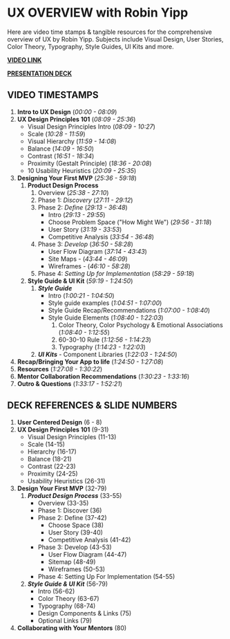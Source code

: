 # UX OVERVIEW with Robin Yipp

Here are video time stamps & tangible resources for the comprehensive overview of UX by Robin Yipp.
Subjects include Visual Design, User Stories, Color Theory, Typography, Style Guides, UI Kits and more.

**[VIDEO LINK](https://us06web.zoom.us/rec/share/7yN75eLMSttC_eWtmt7onNBFkz27fWMVTLEm0nXEe1QnefnmCEpJUGtCWq6PT5q1.fBXMtyB5Ql2Lzl6c?startTime=1717524148000)**

**[PRESENTATION DECK](https://docs.google.com/presentation/d/1LtwgXNQSiya-rs2BGqOpFGfsPGnz3jAtpVAV7NiSzo4/edit#slide=id.g420132f636_0_109)**

## VIDEO TIMESTAMPS

 1. **Intro to UX Design** (_00:00 - 08:09_) 
 1. **UX Design Principles 101**  (_08:09 - 25:36_)
     - Visual Design Principles Intro (_08:09 - 10:27_)
     - Scale (_10:28 - 11:59_)
     - Visual Hierarchy (_11:59 - 14:08_)
     - Balance (_14:09 - 16:50_)
     - Contrast (_16:51 - 18:34_)
     - Proximity (Gestalt Principle) (_18:36 - 20:08_)
     - 10 Usability Heuristics (_20:09 - 25:35_)
 1. **Designing Your First MVP** (_25:36 - 59:18_) 
     1. **Product Design Process**
          1. Overview (_25:38 - 27:10_)
          1. Phase 1: _Discovery_ (_27:11 - 29:12_)
          1. Phase 2: _Define_ (_29:13 - 36:48_)
               - Intro (_29:13 - 29:55_)
               - Choose Problem Space ("How Might We") (_29:56 - 31:18_)
               - User Story (_31:19 - 33:53_)
               - Competitive Analysis (_33:54 - 36:48_)
          1. Phase 3: _Develop_ (_36:50 - 58:28_) 	
               - User Flow Diagram (_37:14 - 43:43_)
               - Site Maps - (_43:44 - 46:09_)
               - Wireframes - (_46:10 - 58:28_)
          1. Phase 4: _Setting Up for Implementation_ (_58:29 - 59:18_)
     1. **Style Guide & UI Kit** (_59:19 - 1:24:50_)
          1. _**Style Guide**_  
               - Intro (_1:00:21 - 1:04:50_)
               - Style guide examples (_1:04:51 - 1:07:00_)
               - Style Guide Recap/Recommendations (_1:07:00 - 1:08:40_)
               - Style Guide Elements (_1:08:40 - 1:22:03_)
                    1. Color Theory, Color Psychology & Emotional Associations (_1:08:40 - 1:12:55_)
                    1. 60-30-10 Rule (_1:12:56 - 1:14:23_)
                    1. Typography (_1:14:23 - 1:22:03_)
          1. _**UI Kits**_ - Component Libraries (_1:22:03 - 1:24:50_)
1. **Recap/Bringing Your App to life** (_1:24:50 - 1:27:08_)
1. **Resources** (_1:27:08 - 1:30:22_)
1. **Mentor Collaboration Recommendations** (_1:30:23 - 1:33:16_)
1. **Outro & Questions** (_1:33:17 - 1:52:21_)

## DECK REFERENCES & SLIDE NUMBERS

1. **User Centered Design** (6 - 8)
1. **UX Design Principles 101** (9-31)
     - Visual Design Principles (11-13)
     - Scale (14-15)
     - Hierarchy (16-17)
     - Balance (18-21)
     - Contrast (22-23)
     - Proximity (24-25)
     - Usability Heuristics (26-31)
1. **Design Your First MVP** (32-79)
     1. _**Product Design Process**_ (33-55)
          - Overview (33-35)
          - Phase 1: Discover (36)
          - Phase 2: Define (37-42)
               - Choose Space (38)
               - User Story (39-40)
               - Competitive Analysis (41-42)
          - Phase 3: Develop (43-53)
               - User Flow Diagram (44-47)
               - Sitemap (48-49)
               - Wireframes (50-53)
          - Phase 4: Setting Up For Implementation (54-55)
     1. _**Style Guide & UI Kit**_ (56-79)
          - Intro (56-62)
          - Color Theory (63-67)
          - Typography (68-74)
          - Design Components & Links (75)
          - Optional Links (79)
1. **Collaborating with Your Mentors** (80)
